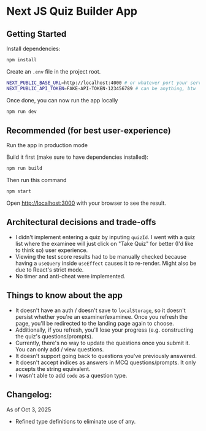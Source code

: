 # Next JS Quiz Builder App

## Getting Started

Install dependencies:

```bash
npm install
```

Create an `.env` file in the project root.

```bash
NEXT_PUBLIC_BASE_URL=http://localhost:4000 # or whatever port your server side code is pointed to
NEXT_PUBLIC_API_TOKEN=FAKE-API-TOKEN-123456789 # can be anything, btw
```

Once done, you can now run the app locally

```bash
npm run dev
```

## Recommended (for best user-experience)

Run the app in production mode

Build it first (make sure to have dependencies installed):

```bash
npm run build
```

Then run this command

```bash
npm start
```

Open [http://localhost:3000](http://localhost:3000) with your browser to see the result.

## Architectural decisions and trade-offs

- I didn't implement entering a quiz by inputing `quizId`. I went with a quiz list where the examinee will just click on "Take Quiz" for better (I'd like to think so) user experience.
- Viewing the test score results had to be manually checked because having a `useQuery` inside `useEffect` causes it to re-render. Might also be due to React's strict mode.
- No timer and anti-cheat were implemented.

## Things to know about the app

- It doesn't have an auth / doesn't save to `localStorage`, so it doesn't persist whether you're an examiner/examinee. Once you refresh the page, you'll be redirected to the landing page again to choose.
- Additionally, if you refresh, you'll lose your progress (e.g. constructing the quiz's questions/prompts).
- Currently, there's no way to update the questions once you submit it. You can only add / view questions.
- It doesn't support going back to questions you've previously answered.
- It doesn't accept indices as answers in MCQ questions/prompts. It only accepts the string equivalent.
- I wasn't able to add `code` as a question type.

## Changelog:

As of Oct 3, 2025

- Refined type definitions to eliminate use of any.

